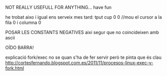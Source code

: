 NOT REALLY USEFULL FOR ANYTHING... have fun


he trobat aixo i igual ens serveix mes tard: tput cup 0 0 //mou el cursor a la fila 0 i columna 0

POSAR LES CONSTANTS NEGATIVES aixi segur que no coincideixen amb ascii


OÍDO BARRA!

explicació fork/exec no se quan s'ha de fer servir però te pinta que és clau
http://cortesfernando.blogspot.com.es/2011/11/procesos-linux-exec-y-fork.html

